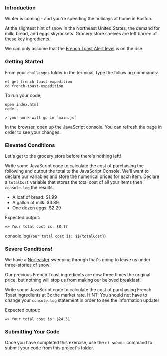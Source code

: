 ### Introduction

Winter is coming - and you're spending the holidays at home in Boston.

At the slightest hint of snow in the Northeast United States, the demand for
milk, bread, and eggs skyrockets. Grocery store shelves are left barren of
these key ingredients.  

We can only assume that the [French Toast Alert level](http://www.universalhub.com/french-toast) is on the rise.

### Getting Started

From your `challenges` folder in the terminal, type the following commands:

```no-highlight
et get french-toast-expedition
cd french-toast-expedition
```
To run your code,

```no-highlight
open index.html
code .

> your work will go in `main.js`
```

In the browser, open up the JavaScript console. You can refresh the page in order to see your changes.

### Elevated Conditions

Let's get to the grocery store before there's nothing left!

Write some JavaScript code to calculate the cost of purchasing the following and output the total to the JavaScript Console. We'll want to declare our variables and store the numerical prices for each item. Declare a `totalCost` variable that stores the total cost of all your items then `console.log` the results.

* A loaf of bread: $1.99
* A gallon of milk: $3.89
* One dozen eggs: $2.29

Expected output:
```no-highlight
=> Your total cost is: $8.17
```

console.log(`Your total cost is: $${totalCost}`)

### Severe Conditions!

We have a [Nor'easter](https://en.wikipedia.org/wiki/Nor%27easter) sweeping
through that's going to leave us under three-stories of snow!

Our precious French Toast ingredients are now three times the original price, but nothing will stop us from making our beloved breakfast!

Write some JavaScript code to calculate the cost of purchasing French Toast
ingredients at 3x the market rate.
HINT: You should not have to change your `console.log` statement in order to see the information update!


Expected output:
```no-highlight
=> Your total cost is: $24.51
```

### Submitting Your Code

Once you have completed this exercise, use the `et submit` command to submit your code from this project's folder.
